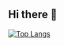 ## Hi there 👋

[![Top Langs](https://github-readme-stats.vercel.app/api/top-langs/?username=sele906&layout=compact)](https://github.com/sele906/github-readme-stats)

<!--
**sele906/sele906** is a ✨ _special_ ✨ repository because its `README.md` (this file) appears on your GitHub profile.

Here are some ideas to get you started:

- 🔭 I’m currently working on ...
- 🌱 I’m currently learning ...
- 👯 I’m looking to collaborate on ...
- 🤔 I’m looking for help with ...
- 💬 Ask me about ...
- 📫 How to reach me: ...
- 😄 Pronouns: ...
- ⚡ Fun fact: ...
-->
